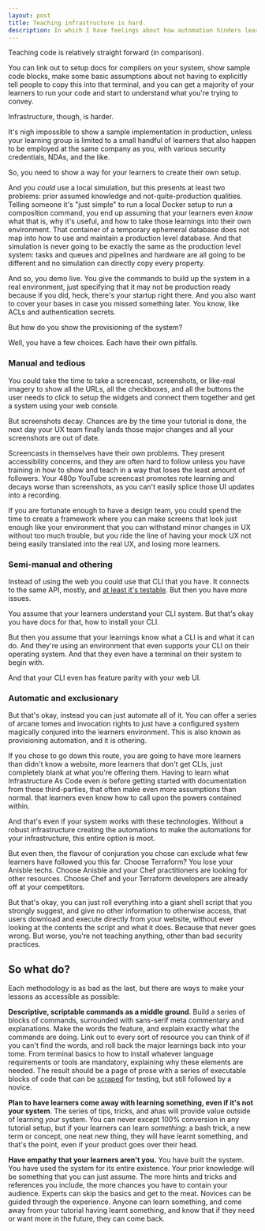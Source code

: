 ```yaml
---
layout: post
title: Teaching infrastructure is hard.
description: In which I have feelings about how automation hinders learning.
---
```


Teaching code is relatively straight forward (in comparison). 

You can link out to setup docs for compilers on your system, show sample code blocks, make some basic assumptions about not having to explicitly tell people to copy this into that terminal, and you can get a majority of your learners to run your code and start to understand what you're trying to convey. 

Infrastructure, though, is harder. 

It's nigh impossible to show a sample implementation in production, unless your learning group is limited to a small handful of learners that also happen to be employed at the same company as you, with various security credentials, NDAs, and the like. 

So, you need to show a way for your learners to create their own setup. 

And you _could_ use a local simulation, but this presents at least two problems: prior assumed knowledge and not-quite-production qualities. Telling someone it's "just simple" to run a local Docker setup to run a composition command, you end up assuming that your learners even *know* what that is, why it's useful, and how to take those learnings into their own environment. That container of a temporary ephemeral database does not map into how to use and maintain a production level database. And that simulation is never going to be exactly the same as the production level system: tasks and queues and pipelines and hardware are all going to be different and no simulation can directly copy every property. 

And so, you demo live. You give the commands to build up the system in a real environment, just specifying that it may not be production ready because if you did, heck, there's your startup right there. And you also want to cover your bases in case you missed something later. You know, like ACLs and authentication secrets. 

But how do you show the provisioning of the system? 

Well, you have a few choices. Each have their own pitfalls. 

### Manual and tedious 

You could take the time to take a screencast, screenshots, or like-real imagery to show all the URLs, all the checkboxes, and all the buttons the user needs to click to setup the widgets and connect them together and get a system using your web console.

But screenshots decay. Chances are by the time your tutorial is done, the next day your UX team finally lands those major changes and all your screenshots are out of date. 

Screencasts in themselves have their own problems. They present accessibility concerns, and they are often hard to follow unless you have training in how to show and teach in a way that loses the least amount of followers. Your 480p YouTube screencast promotes rote learning and decays worse than screenshots, as you can't easily splice those UI updates into a recording. 

If you are fortunate enough to have a design team, you could spend the time to create a framework where you can make screens that look just enough like your environment that you can withstand minor changes in UX without too much trouble, but you ride the line of having your mock UX not being easily translated into the real UX, and losing more learners. 

### Semi-manual and othering

Instead of using the web you could use that CLI that you have. It connects to the same API, mostly, and [at least it's testable](https://dev.to/glasnt/testable-tutorials-5hfg). But then you have more issues. 

You assume that your learners understand your CLI system. But that's okay you have docs for that, how to install your CLI. 

But then you assume that your learnings know what a CLI is and what it can do. And they're using an environment that even supports your CLI on their operating system. And that they even have a terminal on their system to begin with. 

And that your CLI even has feature parity with your web UI. 

### Automatic and exclusionary

But that's okay, instead you can just automate all of it. You can offer a series of arcane tomes and invocation rights to just have a configured system magically conjured into the learners environment. This is also known as provisioning automation, and it is othering. 

If you chose to go down this route, you are going to have more learners than didn't know a website, more learners that don't get CLIs, just completely blank at what you're offering them. Having to learn what Infrastructure As Code even *is* before getting started with documentation from these third-parties, that often make even more assumptions than normal. that learners even know how to call upon the powers contained within. 

And that's even if your system works with these technologies. Without a robust infrastructure creating the automations to make the automations for your infrastructure, this entire option is moot. 

But even then, the flavour of conjuration you chose can exclude what few learners have followed you this far. Choose Terraform? You lose your Anisble techs. Choose Anisble and your Chef practitioners are looking for other resources. Choose Chef and your Terraform developers are already off at your competitors. 

But that's okay, you can just roll everything into a giant shell script that you strongly suggest, and give no other information to otherwise access, that users download and execute directly from your website, without ever looking at the contents the script and what it does. Because that never goes wrong. But worse, you're not teaching anything, other than bad security practices. 


## So what do?

Each methodology is as bad as the last, but there are ways to make your lessons as accessible as possible: 

**Descriptive, scriptable commands as a middle ground**. Build a series of blocks of commands, surrounded with sans-serif meta commentary and explanations. Make the words the feature, and explain exactly what the commands are doing. Link out to every sort of resource you can think of if you can't find the words, and roll back the major learnings back into your tome. From terminal basics to how to install whatever language requirements or tools are mandatory, explaining why these elements are needed. The result should be a page of prose with a series of executable blocks of code that can be [scraped](https://dev.to/glasnt/testable-tutorials-5hfg) for testing, but still followed by a novice. 

**Plan to have learners come away with learning something, even if it's not your system**. The series of tips, tricks, and ahas will provide value outside of learning _your_ system. You can never except 100% conversion in any tutorial setup, but if your learners can learn *something*: a bash trick, a new term or concept, one neat new thing, they will have learnt something, and that's the point, even if your product goes over their head. 

**Have empathy that your learners aren't you.** You have built the system. You have used the system for its entire existence. Your prior knowledge will be something that you can just assume. The more hints and tricks and references you include, the more chances you have to contain your audience. Experts can skip the basics and get to the meat. Novices can be guided through the experience. Anyone can learn something, and come away from your tutorial having learnt something, and know that if they need or want more in the future, they can come back. 

